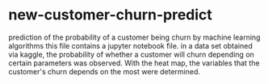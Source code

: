 # new-customer-churn-predict
prediction of the probability of a customer being churn by machine learning algorithms
this file contains a jupyter notebook file. 
in a data set obtained via kaggle, the probability of whether a customer will churn depending on certain parameters was observed. With the heat map, the variables that the customer's churn depends on the most were determined.

